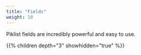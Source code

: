 ```yaml
---
title: "Fields"
weight: 10
---
```


Piklist fields are incredibly powerful and easy to use.

{{% children depth="3" showhidden="true" %}}
